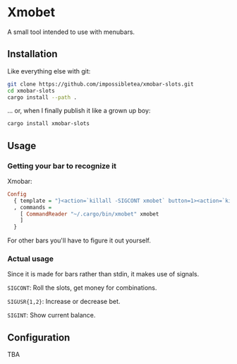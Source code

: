 # Xmobet

A small tool intended to use with menubars.

## Installation

Like everything else with git:

```sh
git clone https://github.com/impossibletea/xmobar-slots.git
cd xmobar-slots
cargo install --path .
```

… or, when I finally publish it like a grown up boy:

```sh
cargo install xmobar-slots
```

## Usage

### Getting your bar to recognize it

Xmobar:

```haskell
Config
  { template = "}<action=`killall -SIGCONT xmobet` button=1><action=`killall -SIGUSR1 xmobet` button=4><action=`killall -SIGUSR2 xmobet` button=5><action=`killall -SIGINT xmobet` button=3>%xmobet%</action></action></action></action>{"
  , commands = 
    [ CommandReader "~/.cargo/bin/xmobet" xmobet
    ]
  }
```

For other bars you'll have to figure it out yourself.

### Actual usage

Since it is made for bars rather than stdin, it makes use of signals.

`SIGCONT`: Roll the slots, get money for combinations.

`SIGUSR{1,2}`: Increase or decrease bet.

`SIGINT`: Show current balance.

## Configuration

TBA

